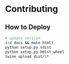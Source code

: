 # Contributing

## How to Deploy

```bash
# update version
(cd docs && make html)
python setup.py sdist
python setup.py bdist_wheel
twine upload dist/\*
```
